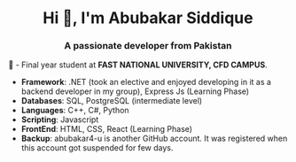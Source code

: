 <h1 align="center">Hi 👋, I'm Abubakar Siddique</h1>
<h3 align="center">A passionate developer from Pakistan</h3>

💬 - Final year student at **FAST NATIONAL UNIVERSITY, CFD CAMPUS**.

 - **Framework**: .NET (took an elective and enjoyed developing in it as a backend developer in my group), Express Js (Learning Phase)
 - **Databases**: SQL, PostgreSQL (intermediate level)
 - **Languages**: C++, C#, Python
 - **Scripting**: Javascript
 - **FrontEnd**: HTML, CSS, React (Learning Phase)
 - **Backup**: abubakar4-u is another GitHub account. It was registered when this account got suspended for few days. 
